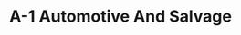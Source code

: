 ---
title: "A-1 Automotive And Salvage"
url: /toledo/a-1-automotive-and-salvage/
shop: car parts
---